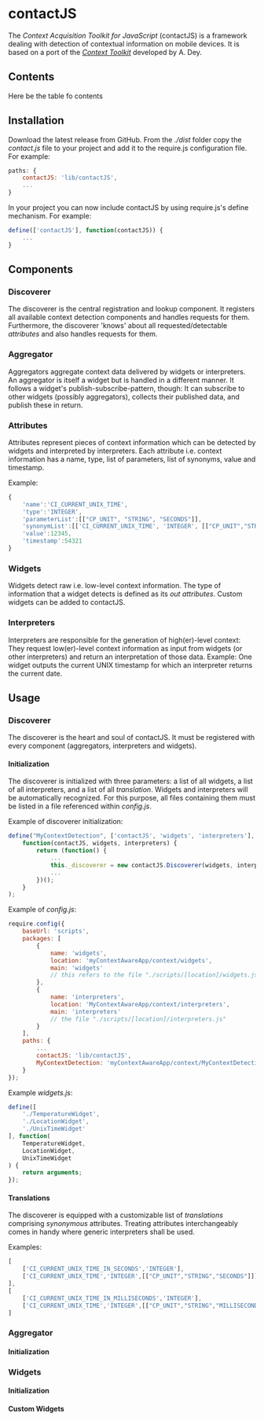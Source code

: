 # contactJS

The *Context Acquisition Toolkit for JavaScript* (contactJS) is a framework dealing with detection of contextual information on mobile devices.
It is based on a port of the *[Context Toolkit](http://contexttoolkit.sourceforge.net)* developed by A. Dey.

## Contents

Here be the table fo contents

## Installation

Download the latest release from GitHub. From the *./dist* folder copy the *contact.js* file to your project and add it to the require.js configuration file. For example:

```JavaScript
paths: {
    contactJS: 'lib/contactJS',
    ...
}
```

In your project you can now include contactJS by using require.js's define mechanism. For example:

```JavaScript
define(['contactJS'], function(contactJS)) {
    ...
}
```

## Components

### Discoverer

The discoverer is the central registration and lookup component.
It registers all available context detection components and handles requests for them.
Furthermore, the discoverer 'knows' about all requested/detectable *attributes* and also handles requests for them.

### Aggregator

Aggregators aggregate context data delivered by widgets or interpreters.
An aggregator is itself a widget but is handled in a different manner.
It follows a widget's publish-subscribe-pattern, though: 
It can subscribe to other widgets (possibly aggregators), collects their published data, and publish these in return.

### Attributes

Attributes represent pieces of context information which can be detected by widgets and interpreted by interpreters.
Each attribute i.e. context information has a name, type, list of parameters, list of synonyms, value and timestamp.

Example: 

```JavaScript
{
    'name':'CI_CURRENT_UNIX_TIME',
    'type':'INTEGER',
    'parameterList':[["CP_UNIT", "STRING", "SECONDS"]],
    'synonymList':[['CI_CURRENT_UNIX_TIME', 'INTEGER', [["CP_UNIT","STRING","SECONDS"]]]],
    'value':12345,
    'timestamp':54321
}
```

### Widgets

Widgets detect raw i.e. low-level context information. 
The type of information that a widget detects is defined as its *out attributes*.
Custom widgets can be added to contactJS.

### Interpreters

Interpreters are responsible for the generation of high(er)-level context:
They request low(er)-level context information as input from widgets (or other interpreters) and return an interpretation of those data.
Example: One widget outputs the current UNIX timestamp for which an interpreter returns the current date.

## Usage

### Discoverer

The discoverer is the heart and soul of contactJS.
It must be registered with every component (aggregators, interpreters and widgets).

#### Initialization

The discoverer is initialized with three parameters: 
a list of all widgets, a list of all interpreters, and a list of all *translation*.
Widgets and interpreters will be automatically recognized.
For this purpose, all files containing them must be listed in a file referenced within *config.js*.

Example of discoverer initialization:
```JavaScript
define("MyContextDetection", ['contactJS', 'widgets', 'interpreters'], 
    function(contactJS, widgets, interpreters) {    
        return (function() {
            ...
            this._discoverer = new contactJS.Discoverer(widgets, interpreters, [ ... ]);
            ...
        })();
    }
);
```

Example of *config.js*:
```JavaScript
require.config({
    baseUrl: 'scripts',
    packages: [
        {
            name: 'widgets',
            location: 'myContextAwareApp/context/widgets',
            main: 'widgets' 
            // this refers to the file "./scripts/[location]/widgets.js"
        },
        {
            name: 'interpreters',
            location: 'MyContextAwareApp/context/interpreters',
            main: 'interpreters' 
            // the file "./scripts/[location]/interpreters.js"
        }
    ],
    paths: {
        ...
        contactJS: 'lib/contactJS',
        MyContextDetection: 'myContextAwareApp/context/MyContextDetection'
    }
});
```

Example *widgets.js*:
```JavaScript
define([
    './TemperatureWidget',
    './LocationWidget',
    './UnixTimeWidget'
], function(
    TemperatureWidget,
    LocationWidget,
    UnixTimeWidget
) {
    return arguments;
});
```

#### Translations

The discoverer is equipped with a customizable list of *translations* comprising *synonymous* attributes.
Treating attributes interchangeably comes in handy where generic interpreters shall be used.

Examples:

```JavaScript
[
    ['CI_CURRENT_UNIX_TIME_IN_SECONDS','INTEGER'],
    ['CI_CURRENT_UNIX_TIME','INTEGER',[["CP_UNIT","STRING","SECONDS"]]]
],
[
    ['CI_CURRENT_UNIX_TIME_IN_MILLISECONDS','INTEGER'],
    ['CI_CURRENT_UNIX_TIME','INTEGER',[["CP_UNIT","STRING","MILLISECONDS"]]]
]
```

### Aggregator

#### Initialization

### Widgets

#### Initialization

#### Custom Widgets


